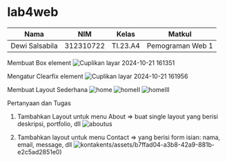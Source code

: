 # lab4web
|Nama|NIM|Kelas|Matkul|
|----|---|-----|------|
|Dewi Salsabila|312310722|TI.23.A4|Pemograman Web 1|

Membuat Box element
![Cuplikan layar 2024-10-21 161351](https://github.com/user-attachments/assets/b39bbd39-f0e8-47cb-aa38-6515bfed1caf)

Mengatur Clearfix element
![Cuplikan layar 2024-10-21 161956](https://github.com/user-attachments/assets/c66c7980-ea04-475c-94ba-b06d661cc74b)

Membuat Layout Sederhana
![home](https://github.com/user-attachments/assets/7fd84e6a-043b-44da-9a7c-4be8586b3b4e)
![homeII](https://github.com/user-attachments/assets/71da405e-e520-4ee3-804a-d0ffa6d8bc3a)
![homeIII](https://github.com/user-attachments/assets/46f66daf-da8d-4a30-bbdf-c4ee782fe22c)


Pertanyaan dan Tugas
1. Tambahkan Layout untuk menu About
=> buat single layout yang berisi deskripsi, portfolio, dll
![aboutus](https://github.com/user-attachments/assets/6448a2ee-b6a3-4828-bf5d-a7da350a8dd2)

3. Tambahkan layout untuk menu Contact
=> yang berisi form isian: nama, email, message, dll
![kontak](https://github.com/user-attachments/assets/bac356a4-ebcd-4655-b12a-249bb024b030)ents/assets/b7ffad04-a3b8-42a9-881b-e2c5ad2851e0)

